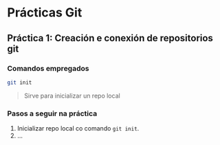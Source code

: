 # Prácticas Git

## Práctica 1: Creación e conexión de repositorios git

### Comandos empregados

```bash
git init
```
> Sirve para inicializar un repo local


### Pasos a seguir na práctica

1. Inicializar repo local co comando `git init`.
2. ...
